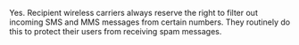 Yes. Recipient wireless carriers always reserve the right to filter out incoming SMS and MMS messages from certain numbers. They routinely do this to protect their users from receiving spam messages. 